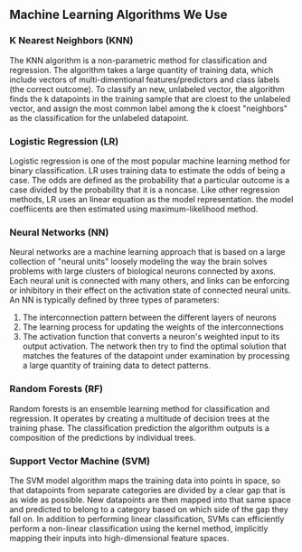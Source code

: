 ## Machine Learning Algorithms We Use

### K Nearest Neighbors (KNN)

The KNN algorithm is a non-parametric method for classification and regression. The algorithm takes a large quantity of training data, which include vectors of multi-dimentional features/predictors and class labels (the correct outcome). To classify an new, unlabeled vector, the algorithm finds the k datapoints in the training sample that are cloest to the unlabeled vector, and assign the most common label among the k cloest "neighbors" as the classification for the unlabeled datapoint.

### Logistic Regression (LR)

Logistic regression is one of the most popular machine learning method for binary classification. LR uses training data to estimate the odds of being a case. The odds are defined as the probability that a particular outcome is a case divided by the probability that it is a noncase. Like other regression methods, LR uses an linear equation as the model representation. the model coeffiicents are then estimated using maximum-likelihood method.


### Neural Networks (NN)

Neural networks are a machine learning approach that is based on a large collection of "neural units" loosely modeling the way the brain solves problems with large clusters of biological neurons connected by axons. Each neural unit is connected with many others, and links can be enforcing or inhibitory in their effect on the activation state of connected neural units. An NN is typically defined by three types of parameters:
1. The interconnection pattern between the different layers of neurons
2. The learning process for updating the weights of the interconnections
3. The activation function that converts a neuron's weighted input to its output activation.
The network then try to find the optimal solution that matches the features of the datapoint under examination by processing a large quantity of training data to detect patterns.

### Random Forests (RF)

Random forests is an ensemble learning method for classification and regression. It operates by creating a multitude of decision trees at the training phase. The classification prediction the algorithm outputs is a composition of the predictions by individual trees.


### Support Vector Machine (SVM)

The SVM model algorithm maps the training data into points in space, so that datapoints from separate categories are divided by a clear gap that is as wide as possible. New datapoints are then mapped into that same space and predicted to belong to a category based on which side of the gap they fall on. In addition to performing linear classification, SVMs can efficiently perform a non-linear classification using the kernel method, implicitly mapping their inputs into high-dimensional feature spaces.













